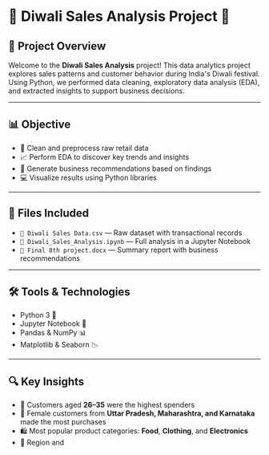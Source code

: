 # 🧮 Diwali Sales Analysis Project 🎉

## 📌 Project Overview

Welcome to the **Diwali Sales Analysis** project! This data analytics project explores sales patterns and customer behavior during India's Diwali festival. Using Python, we performed data cleaning, exploratory data analysis (EDA), and extracted insights to support business decisions.

---

## 📊 Objective

- 🧹 Clean and preprocess raw retail data  
- 📈 Perform EDA to discover key trends and insights  
- 🧠 Generate business recommendations based on findings  
- 💻 Visualize results using Python libraries  

---

## 📁 Files Included

- `📂 Diwali Sales Data.csv` — Raw dataset with transactional records  
- `📓 Diwali_Sales_Analysis.ipynb` — Full analysis in a Jupyter Notebook  
- `📝 Final 8th project.docx` — Summary report with business recommendations  

---

## 🛠️ Tools & Technologies

- Python 3 🐍  
- Jupyter Notebook 📘  
- Pandas & NumPy 📊  
- Matplotlib & Seaborn 📉  

---

## 🔍 Key Insights

- 💸 Customers aged **26–35** were the highest spenders  
- 👩 Female customers from **Uttar Pradesh, Maharashtra, and Karnataka** made the most purchases  
- 🛍️ Most popular product categories: **Food**, **Clothing**, and **Electronics**  
- 🎯 Region and
